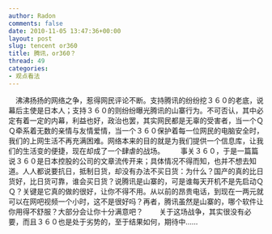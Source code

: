```yaml
---
author: Radon
comments: false
date: 2010-11-05 13:47:36+00:00
layout: post
slug: tencent or360
title: 腾讯，or360？
thread: 49
categories:
- 观点看法
---
```


　沸沸扬扬的网络之争，惹得网民评论不断。支持腾讯的纷纷挖３６０的老底，说幕后主使是日本人；支持３６０的则纷纷曝光腾讯的山寨行为。不可否认，其中必定有着一定的内幕，利益也好，政治也罢，其实网民都是无辜的受害者，当一个ＱＱ牵系着无数的亲情与友情爱情，当一个３６０保护着每一位网民的电脑安全时，我们的上网生活不再充满困难。网络本来的目的就是为我们提供一个信息库，让我们的生活变的便捷，现在却成了一个肆虐的战场。
　　事关３６０，于是一篇篇说３６０是日本控股的公司的文章流传开来；具体情况不得而知，也并不想去知道。人人都说要抗日，抵制日货，却没有办法不买日货：为什么？国产的真的比日货好，比日货可靠，谁会买日货？说腾讯是山寨的，可是谁每天开机不是先启动ＱＱ？关键是它真的做的很好，让你不得不用。从以前的昂贵电话，到现在一两元就可以在网吧视频一个小时，这不是很好吗？再者，腾讯虽然是山寨的，哪个软件让你用得不舒服？大部分会让你十分满意吧？
　　关于这场战争，其实很没有必要，而且３６０也是处于劣势的，至于结果如何，期待中……
